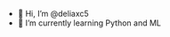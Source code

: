 - 👋 Hi, I’m @deliaxc5
- 🌱 I’m currently learning Python and ML

<!---
deliaxc5/deliaxc5 is a ✨ special ✨ repository because its `README.md` (this file) appears on your GitHub profile.
You can click the Preview link to take a look at your changes.
--->
